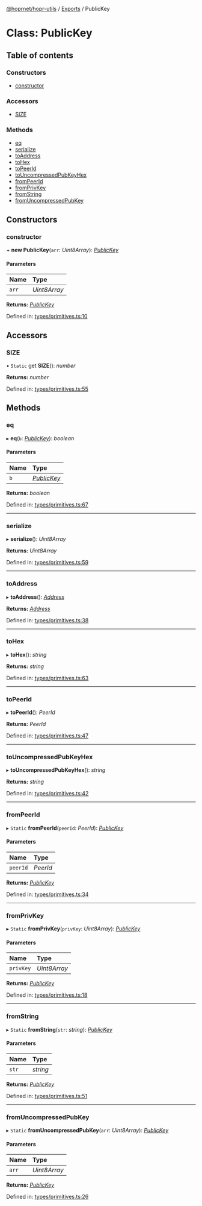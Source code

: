 [@hoprnet/hopr-utils](../README.md) / [Exports](../modules.md) / PublicKey

# Class: PublicKey

## Table of contents

### Constructors

- [constructor](publickey.md#constructor)

### Accessors

- [SIZE](publickey.md#size)

### Methods

- [eq](publickey.md#eq)
- [serialize](publickey.md#serialize)
- [toAddress](publickey.md#toaddress)
- [toHex](publickey.md#tohex)
- [toPeerId](publickey.md#topeerid)
- [toUncompressedPubKeyHex](publickey.md#touncompressedpubkeyhex)
- [fromPeerId](publickey.md#frompeerid)
- [fromPrivKey](publickey.md#fromprivkey)
- [fromString](publickey.md#fromstring)
- [fromUncompressedPubKey](publickey.md#fromuncompressedpubkey)

## Constructors

### constructor

\+ **new PublicKey**(`arr`: *Uint8Array*): [*PublicKey*](publickey.md)

#### Parameters

| Name | Type |
| :------ | :------ |
| `arr` | *Uint8Array* |

**Returns:** [*PublicKey*](publickey.md)

Defined in: [types/primitives.ts:10](https://github.com/hoprnet/hoprnet/blob/master/packages/utils/src/types/primitives.ts#L10)

## Accessors

### SIZE

• `Static` get **SIZE**(): *number*

**Returns:** *number*

Defined in: [types/primitives.ts:55](https://github.com/hoprnet/hoprnet/blob/master/packages/utils/src/types/primitives.ts#L55)

## Methods

### eq

▸ **eq**(`b`: [*PublicKey*](publickey.md)): *boolean*

#### Parameters

| Name | Type |
| :------ | :------ |
| `b` | [*PublicKey*](publickey.md) |

**Returns:** *boolean*

Defined in: [types/primitives.ts:67](https://github.com/hoprnet/hoprnet/blob/master/packages/utils/src/types/primitives.ts#L67)

___

### serialize

▸ **serialize**(): *Uint8Array*

**Returns:** *Uint8Array*

Defined in: [types/primitives.ts:59](https://github.com/hoprnet/hoprnet/blob/master/packages/utils/src/types/primitives.ts#L59)

___

### toAddress

▸ **toAddress**(): [*Address*](address.md)

**Returns:** [*Address*](address.md)

Defined in: [types/primitives.ts:38](https://github.com/hoprnet/hoprnet/blob/master/packages/utils/src/types/primitives.ts#L38)

___

### toHex

▸ **toHex**(): *string*

**Returns:** *string*

Defined in: [types/primitives.ts:63](https://github.com/hoprnet/hoprnet/blob/master/packages/utils/src/types/primitives.ts#L63)

___

### toPeerId

▸ **toPeerId**(): *PeerId*

**Returns:** *PeerId*

Defined in: [types/primitives.ts:47](https://github.com/hoprnet/hoprnet/blob/master/packages/utils/src/types/primitives.ts#L47)

___

### toUncompressedPubKeyHex

▸ **toUncompressedPubKeyHex**(): *string*

**Returns:** *string*

Defined in: [types/primitives.ts:42](https://github.com/hoprnet/hoprnet/blob/master/packages/utils/src/types/primitives.ts#L42)

___

### fromPeerId

▸ `Static` **fromPeerId**(`peerId`: *PeerId*): [*PublicKey*](publickey.md)

#### Parameters

| Name | Type |
| :------ | :------ |
| `peerId` | *PeerId* |

**Returns:** [*PublicKey*](publickey.md)

Defined in: [types/primitives.ts:34](https://github.com/hoprnet/hoprnet/blob/master/packages/utils/src/types/primitives.ts#L34)

___

### fromPrivKey

▸ `Static` **fromPrivKey**(`privKey`: *Uint8Array*): [*PublicKey*](publickey.md)

#### Parameters

| Name | Type |
| :------ | :------ |
| `privKey` | *Uint8Array* |

**Returns:** [*PublicKey*](publickey.md)

Defined in: [types/primitives.ts:18](https://github.com/hoprnet/hoprnet/blob/master/packages/utils/src/types/primitives.ts#L18)

___

### fromString

▸ `Static` **fromString**(`str`: *string*): [*PublicKey*](publickey.md)

#### Parameters

| Name | Type |
| :------ | :------ |
| `str` | *string* |

**Returns:** [*PublicKey*](publickey.md)

Defined in: [types/primitives.ts:51](https://github.com/hoprnet/hoprnet/blob/master/packages/utils/src/types/primitives.ts#L51)

___

### fromUncompressedPubKey

▸ `Static` **fromUncompressedPubKey**(`arr`: *Uint8Array*): [*PublicKey*](publickey.md)

#### Parameters

| Name | Type |
| :------ | :------ |
| `arr` | *Uint8Array* |

**Returns:** [*PublicKey*](publickey.md)

Defined in: [types/primitives.ts:26](https://github.com/hoprnet/hoprnet/blob/master/packages/utils/src/types/primitives.ts#L26)
